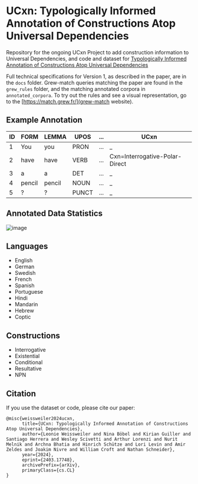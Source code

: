 # UCxn: Typologically Informed Annotation of Constructions Atop Universal Dependencies

Repository for the ongoing UCxn Project to add construction information to Universal Dependencies, and code and dataset for [Typologically Informed Annotation of Constructions Atop Universal Dependencies](https://arxiv.org/abs/2403.17748)

Full technical specifications for Version 1, as described in the paper, are in the `docs` folder. Grew-match queries matching the paper are found in the `grew_rules` folder, and the matching annotated corpora in `annotated_corpora`. To try out the rules and see a visual representation, go to the [https://match.grew.fr/](grew-match website).

## Example Annotation
ID | FORM | LEMMA | UPOS | ... | UCxn
--- |--- |--- |--- |--- |--- |
| 1 | You | you | PRON | ... | _
| 2 | have | have | VERB | ... | Cxn=Interrogative-Polar-Direct
| 3 | a | a | DET | ... | _
| 4 | pencil | pencil | NOUN | ... | _
| 5 | ? | ? | PUNCT | ... | _

## Annotated Data Statistics

![image](https://github.com/LeonieWeissweiler/UCxn/assets/30300891/43084fc0-b648-4918-bc05-79639013edd0)

## Languages

- English
- German
- Swedish
- French
- Spanish
- Portuguese
- Hindi
- Mandarin
- Hebrew
- Coptic

## Constructions

- Interrogative
- Existential
- Conditional
- Resultative
- NPN

## Citation

If you use the dataset or code, please cite our paper:

```
@misc{weissweiler2024ucxn,
      title={UCxn: Typologically Informed Annotation of Constructions Atop Universal Dependencies}, 
      author={Leonie Weissweiler and Nina Böbel and Kirian Guiller and Santiago Herrera and Wesley Scivetti and Arthur Lorenzi and Nurit Melnik and Archna Bhatia and Hinrich Schütze and Lori Levin and Amir Zeldes and Joakim Nivre and William Croft and Nathan Schneider},
      year={2024},
      eprint={2403.17748},
      archivePrefix={arXiv},
      primaryClass={cs.CL}
}
```
